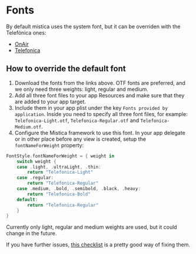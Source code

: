 # Fonts

By default mistica uses the system font, but it can be overriden with the Telefónica ones:

- [OnAir](https://brandfactory.telefonica.com/document/2372#/nuestra-identidad/tipografia)
- [Telefonica](https://brandfactory.telefonica.com/document/483#/nuestra-identidad-new/tipografia)

## How to override the default font

1. Download the fonts from the links above. OTF fonts are preferred, and we only need three weights: light, regular and medium.
2. Add all three font files to your app Resources and make sure that they are added to your app target.
3. Include them in your app plist under the key `Fonts provided by application`. Inside you need to specify all three font files, for example: `Telefonica-Light.otf`, `Telefonica-Regular.otf` and `Telefonica-Medium.otf`.
4. Configure the Mistica framework to use this font. In your app delegate or in other place before any view is created, setup the `fontNameForWeight` property:

```swift
FontStyle.fontNameForWeight = { weight in
    switch weight {
    case .light, .ultraLight, .thin:
        return "Telefonica-Light"
    case .regular:
        return "Telefonica-Regular"
    case .medium, .bold, .semibold, .black, .heavy:
        return "Telefonica-Bold"
    default:
        return "Telefonica-Regular"
    }
}
```

Currently only light, regular and medium weights are used, but it could change in the future.

If you have further issues, [this checklist](https://codewithchris.com/common-mistakes-with-adding-custom-fonts-to-your-ios-app/) is a pretty good way of fixing them.
